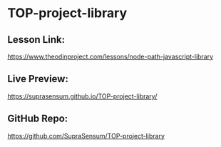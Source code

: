 # TOP-project-library

## Lesson Link:
https://www.theodinproject.com/lessons/node-path-javascript-library

## Live Preview:
https://suprasensum.github.io/TOP-project-library/

## GitHub Repo:
https://github.com/SupraSensum/TOP-project-library